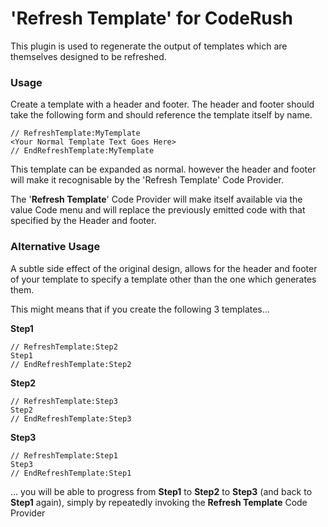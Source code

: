 # 'Refresh Template' for CodeRush #
This plugin is used to regenerate the output of templates which are themselves designed to be refreshed.

### Usage ###
Create a template with a header and footer. The header and footer should take the following form and should reference the template itself by name.

    // RefreshTemplate:MyTemplate
    <Your Normal Template Text Goes Here>
    // EndRefreshTemplate:MyTemplate

This template can be expanded as normal. however the header and footer will make it recognisable by the 'Refresh Template' Code Provider.

The '**Refresh Template**' Code Provider will make itself available via the value Code menu and will replace the previously emitted code with that specified by the Header and footer.

### Alternative Usage ###

A subtle side effect of the original design, allows for the header and footer of your template to specify a template other than the one which generates them.

This might means that if you create the following 3 templates...

**Step1**

    // RefreshTemplate:Step2
    Step1
    // EndRefreshTemplate:Step2

**Step2**

	// RefreshTemplate:Step3
	Step2
	// EndRefreshTemplate:Step3
	

**Step3**

	// RefreshTemplate:Step1
	Step3
	// EndRefreshTemplate:Step1

... you will be able to progress from **Step1** to **Step2** to **Step3** (and back to **Step1** again), simply by repeatedly invoking the **Refresh Template** Code Provider

